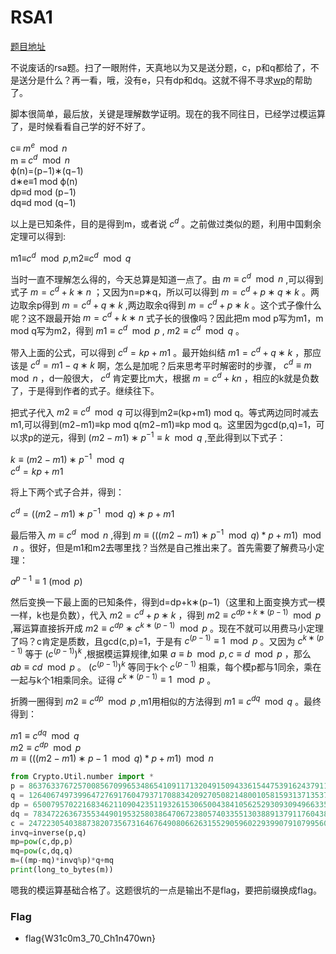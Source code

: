 # RSA1

[题目地址](https://buuoj.cn/challenges#RSA1)

不说废话的rsa题。扫了一眼附件，天真地以为又是送分题，c，p和q都给了，不是送分是什么？再一看，哦，没有e，只有dp和dq。这就不得不寻求[wp](https://blog.csdn.net/qq_32350719/article/details/102719279)的帮助了。

脚本很简单，最后放，关键是理解数学证明。现在的我不同往日，已经学过模运算了，是时候看看自己学的好不好了。

c≡ $m^e\mod n$ <br>
m ≡ $c^d \mod n$ <br>
ϕ(n)=(p−1)∗(q−1) <Br>
d∗e≡1 mod ϕ(n)<Br>
dp≡d mod (p−1)<Br>
dq≡d mod (q−1)

以上是已知条件，目的是得到m，或者说 $c^d$ 。之前做过类似的题，利用中国剩余定理可以得到:

m1≡$c^d\mod p$,m2≡$c^d\mod q$

当时一直不理解怎么得的，今天总算是知道一点了。由 $m≡c^{d} \mod n$ ,可以得到式子 $m=c^{d}+k∗n$ ；又因为n=p∗q，所以可以得到 $m=c^{d}+p∗q∗k$ 。两边取余p得到 $m = c^{d}+q∗k$ ,两边取余q得到 $m = c^{d}+p∗k$ 。这个式子像什么呢？这不跟最开始 $m=c^{d}+k∗n$ 式子长的很像吗？因此把m mod p写为m1，m mod q写为m2，得到 $m1≡c^d \mod p$ , $m2≡c^d \mod q$ 。

带入上面的公式，可以得到 $c^{d}=kp+m1$ 。最开始纠结 $m1=c^{d}+q∗k$ ，那应该是 $c^{d}=m1-q∗k$ 啊，怎么是加呢？后来思考平时解密时的步骤， $c^d \equiv m\mod n$ ，d一般很大， $c^d$ 肯定要比m大，根据 $m=c^d+kn$ ，相应的k就是负数了，于是得到作者的式子。继续往下。

把式子代入 $m2≡c^d \mod q$ 可以得到m2≡(kp+m1) mod q。等式两边同时减去m1,可以得到(m2−m1)≡kp mod q(m2−m1)≡kp mod q。这里因为gcd(p,q)=1，可以求p的逆元，得到 $(m2−m1)∗p^{−1}≡k \mod q$ ,至此得到以下式子：

$k≡(m2−m1)∗p^{−1} \mod q$<Br>
$c^{d}=kp+m1$

将上下两个式子合并，得到：

$c^d=((m2−m1)∗p^{−1}\mod q)∗p+m1$

最后带入 $m≡c^{d} \mod n$ ,得到 $m≡(((m2−m1)∗p^{−1} \mod q)*p+m1) \mod n$ 。很好，但是m1和m2去哪里找？当然是自己推出来了。首先需要了解费马小定理：

$a^{{p-1}}\equiv 1{\pmod  {p}}$

然后变换一下最上面的已知条件，得到d=dp+k∗(p−1)（这里和上面变换方式一模一样，k也是负数），代入 $m2 = c^{d}+p∗k$ ，得到 $m2≡c^{dp+k∗(p−1)}\mod p$ ,幂运算直接拆开成 $m2≡c^{dp}∗c^{k∗(p−1)}\mod p$ 。现在不就可以用费马小定理了吗？c肯定是质数，且gcd(c,p)=1，于是有 $c^{(p−1)}≡1\mod p$ 。又因为 $c^{k∗(p−1)}$ 等于 ${(c^{(p−1)})}^k$ ,根据模运算规律,如果 $a\equiv b\mod p,c\equiv d\mod p$ ，那么 $ab\equiv cd \mod p$ 。 ${(c^{(p−1)})}^k$ 等同于k个 $c^{(p−1)}$ 相乘，每个模p都与1同余，乘在一起与k个1相乘同余。证得 $c^{k∗(p−1)}≡1\mod p$ 。

折腾一圈得到 $m2≡c^{dp} \mod p$ ,m1用相似的方法得到 $m1≡c^{dq}\mod q$ 。最终得到：

$m1≡c^{dq }\mod q$<br>
$m2≡c^{dp} \mod p$<Br>
$m≡(((m2−m1)∗p−1 \mod q)*p+m1) \mod n$

```python
from Crypto.Util.number import *
p = 8637633767257008567099653486541091171320491509433615447539162437911244175885667806398411790524083553445158113502227745206205327690939504032994699902053229 
q = 12640674973996472769176047937170883420927050821480010581593137135372473880595613737337630629752577346147039284030082593490776630572584959954205336880228469 
dp = 6500795702216834621109042351193261530650043841056252930930949663358625016881832840728066026150264693076109354874099841380454881716097778307268116910582929 
dq = 783472263673553449019532580386470672380574033551303889137911760438881683674556098098256795673512201963002175438762767516968043599582527539160811120550041 
c = 24722305403887382073567316467649080662631552905960229399079107995602154418176056335800638887527614164073530437657085079676157350205351945222989351316076486573599576041978339872265925062764318536089007310270278526159678937431903862892400747915525118983959970607934142974736675784325993445942031372107342103852
invq=inverse(p,q)
mp=pow(c,dp,p)
mq=pow(c,dq,q)
m=((mp-mq)*invq%p)*q+mq
print(long_to_bytes(m))
```

嗯我的模运算基础合格了。这题很坑的一点是输出不是flag，要把前缀换成flag。

### Flag
- flag{W31c0m3_70_Ch1n470wn}
